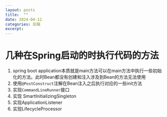 ```yaml
---
layout: posts
title:  ""
date: 2024-04-12
categories: 后端
excerpt: 
---
```


# 几种在Spring启动的时执行代码的方法

1. spring boot application本质就是main方法可以在main方法中执行一些初始化的方法。此时Bean都没有创建和注入涉及到Bean的方法无法使用
2. 使用`@PostConstruct`注解在Bean注入之后执行对应的一些init方法
3. 实现`CommandLineRunner`接口
4. 实现 SmartInitializingSingleton
5. 实现ApplicationListener<ContextRefreshedEvent>
6. 实现LifecycleProcessor

